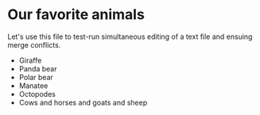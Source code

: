 # Our favorite animals

Let's use this file to test-run simultaneous editing of a text file and ensuing merge conflicts.

- Giraffe
- Panda bear
- Polar bear
- Manatee
- Octopodes
- Cows and horses and goats and sheep

